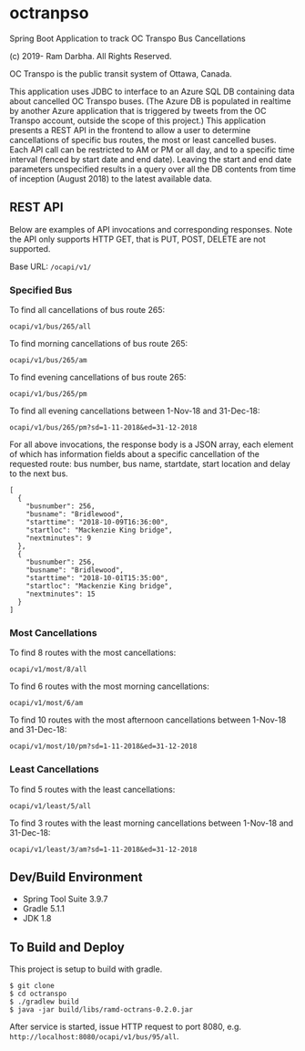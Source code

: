 # octranpso
Spring Boot Application to track OC Transpo Bus Cancellations

(c) 2019- Ram Darbha. All Rights Reserved.

OC Transpo is the public transit system of Ottawa, Canada.

This application uses JDBC to interface to an Azure SQL DB containing data about cancelled OC Transpo buses.  (The Azure DB is populated in realtime by another Azure application that is triggered by tweets from the OC Transpo account, outside the scope of this project.)  This application presents a REST API in the frontend to allow a user to determine cancellations of specific bus routes,  the most or least cancelled buses.  Each API call can be restricted to AM or PM or all day, and to a specific time interval (fenced by start date and end date).  Leaving the start and end date parameters unspecified results in a query over all the DB contents from time of inception (August 2018) to the latest available data.

## REST API

Below are examples of API invocations and corresponding responses.  Note the API only supports HTTP GET, that is PUT, POST, DELETE are not supported.

Base URL: `/ocapi/v1/`

### Specified Bus

To find all cancellations of bus route 265:
 
`ocapi/v1/bus/265/all`

To find morning cancellations of bus route 265:
 
`ocapi/v1/bus/265/am`

To find evening cancellations of bus route 265:
 
`ocapi/v1/bus/265/pm`

To find all evening cancellations between 1-Nov-18 and 31-Dec-18:
 
`ocapi/v1/bus/265/pm?sd=1-11-2018&ed=31-12-2018`

For all above invocations, the response body is a JSON array, each element of which has information fields about a specific cancellation of the requested route: bus number, bus name, startdate, start location and delay to the next bus.

    [
      {
        "busnumber": 256,
        "busname": "Bridlewood",
        "starttime": "2018-10-09T16:36:00",
        "startloc": "Mackenzie King bridge",
        "nextminutes": 9
      },
      {
        "busnumber": 256,
        "busname": "Bridlewood",
        "starttime": "2018-10-01T15:35:00",
        "startloc": "Mackenzie King bridge",
        "nextminutes": 15
      }
    ]

### Most Cancellations

To find 8 routes with the most cancellations:
 
`ocapi/v1/most/8/all`

To find 6 routes with the most morning cancellations:
 
`ocapi/v1/most/6/am`

To find 10 routes with the most afternoon cancellations between 1-Nov-18 and 31-Dec-18:
 
`ocapi/v1/most/10/pm?sd=1-11-2018&ed=31-12-2018`


### Least Cancellations

To find 5 routes with the least cancellations:
 
`ocapi/v1/least/5/all`

To find 3 routes with the least morning cancellations between 1-Nov-18 and 31-Dec-18:
 
`ocapi/v1/least/3/am?sd=1-11-2018&ed=31-12-2018`



## Dev/Build Environment

- Spring Tool Suite 3.9.7
- Gradle 5.1.1
- JDK 1.8

## To Build and Deploy

This project is setup to build with gradle.

    $ git clone 
    $ cd octranspo
    $ ./gradlew build
    $ java -jar build/libs/ramd-octrans-0.2.0.jar

After service is started, issue HTTP request to port 8080, e.g. `http://localhost:8080/ocapi/v1/bus/95/all`.

